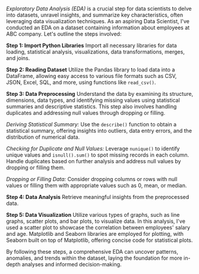 *Exploratory Data Analysis (EDA)* is a crucial step for data scientists to delve into datasets, unravel insights, and summarize key characteristics, often leveraging data visualization techniques. As an aspiring Data Scientist, I've conducted an EDA on a dataset containing information about employees at ABC company. Let's outline the steps involved:

**Step 1: Import Python Libraries**
Import all necessary libraries for data loading, statistical analysis, visualizations, data transformations, merges, and joins.

**Step 2: Reading Dataset**
Utilize the Pandas library to load data into a DataFrame, allowing easy access to various file formats such as CSV, JSON, Excel, SQL, and more, using functions like `read_csv()`.

**Step 3: Data Preprocessing**
Understand the data by examining its structure, dimensions, data types, and identifying missing values using statistical summaries and descriptive statistics. This step also involves handling duplicates and addressing null values through dropping or filling.

*Deriving Statistical Summary:*
Use the `describe()` function to obtain a statistical summary, offering insights into outliers, data entry errors, and the distribution of numerical data.

*Checking for Duplicate and Null Values:*
Leverage `nunique()` to identify unique values and `isnull().sum()` to spot missing records in each column. Handle duplicates based on further analysis and address null values by dropping or filling them.

*Dropping or Filling Data:*
Consider dropping columns or rows with null values or filling them with appropriate values such as 0, mean, or median.

**Step 4: Data Analysis**
Retrieve meaningful insights from the preprocessed data.

**Step 5: Data Visualization**
Utilize various types of graphs, such as line graphs, scatter plots, and bar plots, to visualize data. In this analysis, I've used a scatter plot to showcase the correlation between employees' salary and age. Matplotlib and Seaborn libraries are employed for plotting, with Seaborn built on top of Matplotlib, offering concise code for statistical plots.

By following these steps, a comprehensive EDA can uncover patterns, anomalies, and trends within the dataset, laying the foundation for more in-depth analyses and informed decision-making.
